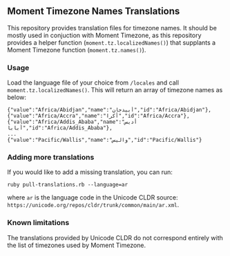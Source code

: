 ## Moment Timezone Names Translations

This repository provides translation files for timezone names. It should be mostly used in conjuction with Moment Timezone, as this repository provides a helper function (`moment.tz.localizedNames()`) that supplants a Moment Timezone function (`moment.tz.names()`).

### Usage

Load the language file of your choice from `/locales` and call `moment.tz.localizedNames()`. This will return an array of timezone names as below:

```
{"value":"Africa/Abidjan","name":"أبيدجان","id":"Africa/Abidjan"},
{"value":"Africa/Accra","name":"أكرا","id":"Africa/Accra"},
{"value":"Africa/Addis_Ababa","name":"أديس أبابا","id":"Africa/Addis_Ababa"},
...
{"value":"Pacific/Wallis","name":"واليس","id":"Pacific/Wallis"}
```

### Adding more translations

If you would like to add a missing translation, you can run:

```
ruby pull-translations.rb --language=ar
```

where `ar` is the language code in the Unicode CLDR source: `https://unicode.org/repos/cldr/trunk/common/main/ar.xml`.

### Known limitations

The translations provided by Unicode CLDR do not correspond entirely with the list of timezones used by Moment Timezone. 
